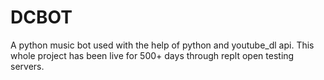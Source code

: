 # DCBOT
A python music bot used with the help of python and youtube_dl api. This whole project has been live for 500+ days through replt open testing servers.
